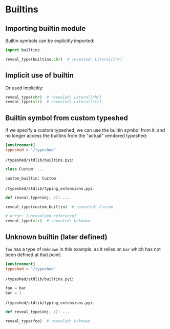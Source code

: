 # Builtins

## Importing builtin module

Builtin symbols can be explicitly imported:

```py
import builtins

reveal_type(builtins.chr)  # revealed: Literal[chr]
```

## Implicit use of builtin

Or used implicitly:

```py
reveal_type(chr)  # revealed: Literal[chr]
reveal_type(str)  # revealed: Literal[str]
```

## Builtin symbol from custom typeshed

If we specify a custom typeshed, we can use the builtin symbol from it, and no longer access the
builtins from the "actual" vendored typeshed:

```toml
[environment]
typeshed = "/typeshed"
```

`/typeshed/stdlib/builtins.pyi`:

```pyi
class Custom: ...

custom_builtin: Custom
```

`/typeshed/stdlib/typing_extensions.pyi`:

```pyi
def reveal_type(obj, /): ...
```

```py
reveal_type(custom_builtin)  # revealed: Custom

# error: [unresolved-reference]
reveal_type(str)  # revealed: Unknown
```

## Unknown builtin (later defined)

`foo` has a type of `Unknown` in this example, as it relies on `bar` which has not been defined at
that point:

```toml
[environment]
typeshed = "/typeshed"
```

`/typeshed/stdlib/builtins.pyi`:

```pyi
foo = bar
bar = 1
```

`/typeshed/stdlib/typing_extensions.pyi`:

```pyi
def reveal_type(obj, /): ...
```

```py
reveal_type(foo)  # revealed: Unknown
```
